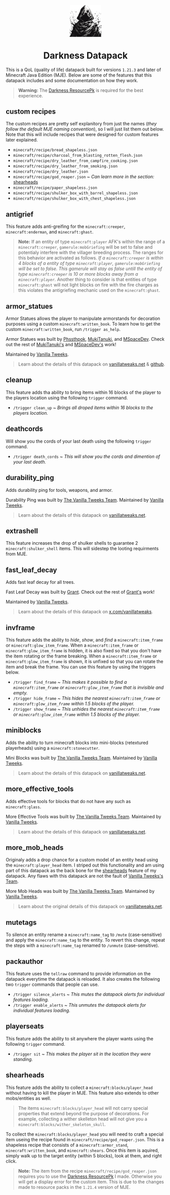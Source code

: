 <p align="center">
    <img width="100" src="https://github.com/amcocan/darkness_datapack/blob/main/pack.png" alt="Darkness Datapack Logo">
</p>

<h1 align="center">Darkness Datapack</h1>

This is a QoL (quality of life) datapack built for versions `1.21.3` and later of Minecraft Java Edition (MJE). Below are some of the features that this datapack includes and some documentation on how they work.
> __Warning:__ The [Darkness ResourcePk](https://github.com/amcocan/darkness_resourcepack) is required for the best experience.


## custom recipes
The custom recipes are pretty self explanitory from just the names (_they follow the default MJE naming convention_), so I will just list them out below. Note that this will include recipes that were designed for custom features later explained.
- `minecraft/recipe/bread_shapeless.json`
- `minecraft/recipe/charcoal_from_blasting_rotten_flesh.json`
- `minecraft/recipe/dry_leather_from_campfire_cooking.json`
- `minecraft/recipe/dry_leather_from_smoking.json`
- `minecraft/recipe/dry_leather.json`
- `minecraft/recipe/god_reaper.json` ~ _Can learn more in the section:_ [shearheads](#shearheads)
- `minecraft/recipe/paper_shapeless.json`
- `minecraft/recipe/shulker_box_with_barrel_shapeless.json`
- `minecraft/recipe/shulker_box_with_chest_shapeless.json`


## antigrief
This feature adds anti-greifing for the `minecraft:creeper`, `minecraft:enderman`, and `minecraft:ghast`.
> __Note:__ If an entity of type `minecraft:player` AFK's within the range of a `minecraft:creeper`, `gamerule:mobGriefing` will be set to false and potentialy interfere with the villager breeding process. The ranges for this behavior are activated as follows. _If a `minecraft:creeper` is within 4 blocks of a entity of type `minecraft:player`, `gamerule:mobGriefing` will be set to false. This gamerule will stay as false untill the entity of type `minecraft:creeper` is 10 or more blocks away from a `minecraft:player`._ Another thing to consider is that entities of type `minecraft:ghast` will not light blocks on fire with the fire charges as this violates the antigriefing mechanic used on the `minecraft:ghast`.


## armor_statues
Armor Statues allows the player to manipulate armorstands for decoration purposes using a custom `minecraft:written_book`. To learn how to get the custom `minecraft:written_book`, run `/trigger as_help`.

Armor Statues was built by [Phssthpok](https://x.com/MCPhssthpok), [MukiTanuki](https://twitter.com/mukitanuki), and [MSpaceDev](https://github.com/MSpaceDev). Check out the rest of [MukiTanuki's](https://github.com/MukiTanuki) and [MSpaceDev's](https://github.com/MSpaceDev) work!

Maintained by [Vanilla Tweeks](https://vanillatweaks.net/about/).
> Learn about the details of this datapack on [vanillatweaks.net](https://vanillatweaks.net/picker/datapacks/) & [github](https://github.com/MukiTanuki/armor-statues#).
<!-- Might remove some of the features in this datapack. -->


## cleanup
This feature adds tha ability to bring items within 16 blocks of the player to the players location using the following `trigger` command.
- `/trigger clean_up` ~ _Brings all droped items within 16 blocks to the players location._


<!-- ## combatswitch
I will explain this feature when I successfully add it into the datapack.
A way to toggle pvp. -->


## deathcords
Will show you the cords of your last death using the following `trigger` command.
- `/trigger death_cords` ~ _This will show you the cords and dimention of your last death._


## durability_ping
Adds durability ping for tools, weapons, and armor.

Durability Ping was built by [The Vanilla Tweeks Team](https://vanillatweaks.net/about/). Maintained by [Vanilla Tweeks](https://vanillatweaks.net/about/).

> Learn about the details of this datapack on [vanillatweaks.net](https://vanillatweaks.net/picker/datapacks/).


## extrashell
This feature increases the drop of shulker shells to guarantee 2 `minecraft:shulker_shell` items. This will sidestep the looting requirments from MJE.


## fast_leaf_decay
Adds fast leaf decay for all trees.

Fast Leaf Decay was built by [Grant](https://twitter.com/GrantGryczan). Check out the rest of [Grant's](https://github.com/GrantGryczan) work!

Maintained by [Vanilla Tweeks](https://vanillatweaks.net/about/).

> Learn about the details of this datapack on [x.com/vanillatweaks](https://x.com/vanillatweaks/status/1294840567168479233).


## invframe
This feature adds the ability to _hide_, _show_, and _find_ a `minecraft:item_frame` or `minecraft:glow_item_frame`. When a `minecraft:item_frame` or `minecraft:glow_item_frame` is hidden, it is also fixed so that you don't have the item rotating or the frame breaking. When a `minecraft:item_frame` or `minecraft:glow_item_frame` is shown, it is unfixed so that you can rotate the item and break the frame. You can use this feature by using the triggers below.
- `/trigger find_frame` ~ _This makes it possible to find a `minecraft:item_frame` or `minecraft:glow_item_frame` that is invisible and empty._
- `/trigger hide_frame` ~ _This hides the nearest `minecraft:item_frame` or `minecraft:glow_item_frame` within 1.5 blocks of the player._
- `/trigger show_frame` ~ _This unhides the nearest `minecraft:item_frame` or `minecraft:glow_item_frame` within 1.5 blocks of the player._


## miniblocks
Adds the ability to turn minecraft blocks into mini-blocks (retextured playerheads) using a `minecraft:stonecutter`.

Mini Blocks was built by [The Vanilla Tweeks Team](https://vanillatweaks.net/about/). Maintained by [Vanilla Tweeks](https://vanillatweaks.net/about/).

> Learn about the details of this datapack on [vanillatweaks.net](https://vanillatweaks.net/picker/datapacks/).


## more_effective_tools
Adds effective tools for blocks that do not have any such as `minecraft:glass`.

More Effective Tools was built by [The Vanilla Tweeks Team](https://vanillatweaks.net/about/). Maintained by [Vanilla Tweeks](https://vanillatweaks.net/about/).

> Learn about the details of this datapack on [vanillatweaks.net](https://vanillatweaks.net/picker/datapacks/).


## more_mob_heads
Originaly adds a drop chance for a custom model of an entity head using the `minecraft:player_head` item. I striped out this functionality and am using part of this datapack as the back bone for the [shearheads](#shearheads) feature of my datapack. Any flaws with this datapack are not the fault of [Vanilla Tweeks's Team](https://vanillatweaks.net/about/).

More Mob Heads was built by [The Vanilla Tweeks Team](https://vanillatweaks.net/about/). Maintained by [Vanilla Tweeks](https://vanillatweaks.net/about/).

> Learn about the original details of this datapack on [vanillatweaks.net](https://vanillatweaks.net/picker/datapacks/).


## mutetags
To silence an entity rename a `minecraft:name_tag` to `/mute` (case-sensitive) and apply the `minecraft:name_tag` to the entity. To revert this change, repeat the steps with a `minecraft:name_tag` renamed to `/unmute` (case-sensitive).


## packauthor
This feature uses the `tellraw` command to provide information on the datapack everytime the datapack is reloaded. It also creates the following two `trigger` commands that people can use.
- `/trigger silence_alerts` ~ _This mutes the datapack alerts for individual features loading._
- `/trigger enable_alerts` ~ _This unmutes the datapack alerts for individual features loading._


## playerseats
This feature adds the ability to sit anywhere the player wants using the following `trigger` command.
- `/trigger sit` ~ _This makes the player sit in the location they were standing._

<!-- 
## pocketshulker [Ignored]
Opening shulkers in inventory.
> For the time being, I will _ignore adding this feature_ as there are preblems with the duplication of items and optimization.
-->


## shearheads
This feature adds the ability to collect a `minecraft:blocks/player_head` without having to kill the player in MJE. This feature also extends to other mobs/entities as well.
> The items `minecraft:blocks/player_head` will not carry special properties that extend beyond the purpose of decorations. For example, collecting a wither skelleton head will not give you a `minecraft:blocks/wither_skeleton_skull`.

To collect the `minecraft:blocks/player_head` you will need to craft a special item useing the recipe found in `minecraft/recipe/god_reaper.json`. This is a shapeless recipe that consists of a `minecraft:armor_stand`, `minecraft:written_book`, and `minecraft:shears`. Once this item is aquired, simply walk up to the target entity (within 5 blocks), look at them, and right click.

> __Note:__ The item from the recipe `minecraft/recipe/god_reaper.json` requires you to use the [Darkness ResourcePk](https://github.com/amcocan/darkness_resourcepack) I made. Otherwise you will get a display error for the custom item. This is due to the changes made to resource packs in the `1.21.4` version of MJE. 
